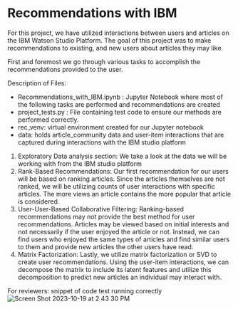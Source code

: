 # Recommendations with IBM 
For this project, we have utilized interactions between users and articles on the IBM Watson Studio Platform. The goal of this project was to make recommendations to existing, 
and new users about articles they may like. 

First and foremost we go through various tasks to accomplish the recommendations provided to the user.

Description of Files:
  - Recommendations_with_IBM.ipynb : Jupyter Notebook where most of the following tasks are performed and recommendations are created
  - project_tests.py : File containing test code to ensure our methods are performed correctly.
  - rec_venv: virtual environment created for our Jupyter notebook
  - data: holds article_community data and user-item interactions that are captured during interactions with the IBM studio platform

1. Exploratory Data analysis section: We take a look at the data we will be working with from the IBM studio platform 
2. Rank-Based Recommendations: Our first recommendation for our users will be based on ranking articles. Since the articles
 themselves are not ranked, we will be utilizing counts of user interactions with specific articles. The more views an article contains
 the more popular that article is considered.
3. User-User-Based Collaborative Filtering: Ranking-based recommendations may not provide the best method for user recommendations.
 Articles may be viewed based on initial interests and not necessarily if the user enjoyed the article or not. Instead, we can find
users who enjoyed the same types of articles and find similar users to them and provide new articles the other users have read.
4. Matrix Factorization: Lastly, we utilize matrix factorization or SVD to create user recommendations. Using the user-item interactions,
   we can decompose the matrix to include its latent features and utilize this decomposition to predict new articles an individual may
   interact with.

   
For reviewers: snippet of code test running correctly
![Screen Shot 2023-10-19 at 2 43 30 PM](https://github.com/aurora-nat/ibm_recommendation_system/assets/67852929/ae19a330-292a-4bce-88fb-46a8c722f490)

